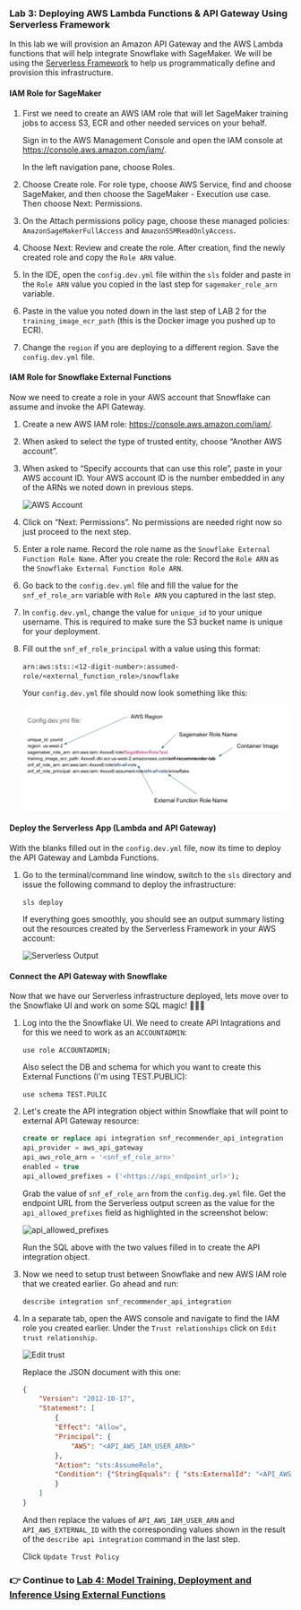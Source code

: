 ### Lab 3: Deploying AWS Lambda Functions & API Gateway Using Serverless Framework

In this lab we will provision an Amazon API Gateway and the AWS Lambda functions that will help integrate Snowflake with SageMaker. We will be using the [Serverless Framework](https://serverless.com) to help us programmatically define and provision this infrastructure.

#### IAM Role for SageMaker

1. First we need to create an AWS IAM role that will let SageMaker training jobs to access S3, ECR and other needed services on your behalf.

    Sign in to the AWS Management Console and open the IAM console at https://console.aws.amazon.com/iam/.

    In the left navigation pane, choose Roles.

2. Choose Create role. For role type, choose AWS Service, find and choose SageMaker, and then choose the SageMaker - Execution use case. Then choose Next: Permissions.

3. On the Attach permissions policy page, choose these managed policies:  `AmazonSageMakerFullAccess` and `AmazonSSMReadOnlyAccess`.

4. Choose Next: Review and create the role. After creation, find the newly created role and copy the `Role ARN` value.

5. In the IDE, open the `config.dev.yml` file within the `sls` folder and paste in the `Role ARN` value you copied in the last step for `sagemaker_role_arn` variable.

6. Paste in the value you noted down in the last step of LAB 2 for the `training_image_ecr_path` (this is the Docker image you pushed up to ECR).

7. Change the `region` if you are deploying to a different region. Save the `config.dev.yml` file.

#### IAM Role for Snowflake External Functions

Now we need to create a role in your AWS account that Snowflake can assume and invoke the API Gateway.

1. Create a new AWS IAM role: https://console.aws.amazon.com/iam/.

2. When asked to select the type of trusted entity, choose “Another AWS account”.

3. When asked to “Specify accounts that can use this role”, paste in your AWS account ID. Your AWS account ID is the number embedded in any of the ARNs we noted down in previous steps.

    ![AWS Account](./images/aws_account.png)

4. Click on “Next: Permissions”. No permissions are needed right now so just proceed to the next step.

5. Enter a role name. Record the role name as the `Snowflake External Function Role Name`. After you create the role: Record the `Role ARN` as the `Snowflake External Function Role ARN`.

6. Go back to the `config.dev.yml` file and fill the value for the `snf_ef_role_arn` variable with `Role ARN` you captured in the last step.

7. In `config.dev.yml`,  change the value for `unique_id` to your unique username. This is required to make sure the S3 bucket name is unique for your deployment.

8. Fill out the `snf_ef_role_principal` with a value using this format:

    `arn:aws:sts::<12-digit-number>:assumed-role/<external_function_role>/snowflake` 

    Your `config.dev.yml` file should now look something like this:

    ![Config Dev YAML](./images/config_dev_yml.png)

#### Deploy the Serverless App (Lambda and API Gateway)

With the blanks filled out in the `config.dev.yml` file, now its time to deploy the API Gateway and Lambda Functions.

1. Go to the terminal/command line window, switch to the `sls` directory and issue the following command to deploy the infrastructure:

    `sls deploy`

    If everything goes smoothly, you should see an output summary listing out the resources created by the Serverless Framework in your AWS account:

    ![Serverless Output](./images/sls_output.png)

#### Connect the API Gateway with Snowflake

Now that we have our Serverless infrastructure deployed, lets move over to the Snowflake UI and work on some SQL magic! 🧙🏼‍♀️

1. Log into the the Snowflake UI. We need to create API Intagrations and for this we need to work as an `ACCOUNTADMIN`:

    `use role ACCOUNTADMIN;`

    Also select the DB and schema for which you want to create this External Functions (I'm using TEST.PUBLIC):

    `use schema TEST.PULIC`

2. Let's create the API integration object within Snowflake that will point to external API Gateway resource:

    ```sql
    create or replace api integration snf_recommender_api_integration
    api_provider = aws_api_gateway
    api_aws_role_arn = '<snf_ef_role_arn>'
    enabled = true
    api_allowed_prefixes = ('<https://api_endpoint_url>');
    ```

    Grab the value of `snf_ef_role_arn` from the `config.deg.yml` file. Get the endpoint URL from the Serverless output screen as the value for the `api_allowed_prefixes` field as highlighted in the screenshot below:

    ![api_allowed_prefixes](./images/api_endpoint.png)

    Run the SQL above with the two values filled in to create the API integration object.

3. Now we need to setup trust between Snowflake and new AWS IAM role that we created earlier. Go ahead and run:

    `describe integration snf_recommender_api_integration`

4. In a separate tab, open the AWS console and navigate to find the IAM role you created earlier. Under the `Trust relationships` click on `Edit trust relationship`.

    ![Edit trust](./images/edit_trust.png)

    Replace the JSON document with this one:

    ```json
    {
        "Version": "2012-10-17",
        "Statement": [
            {
            "Effect": "Allow",
            "Principal": {
                "AWS": "<API_AWS_IAM_USER_ARN>"
            },
            "Action": "sts:AssumeRole",
            "Condition": {"StringEquals": { "sts:ExternalId": "<API_AWS_EXTERNAL_ID>" }}
            }
        ]
    }
    ```

    And then replace the values of `API_AWS_IAM_USER_ARN` and `API_AWS_EXTERNAL_ID` with the corresponding values shown in the result of the `describe api integration` command in the last step.

    Click `Update Trust Policy`

### 👉 Continue to [Lab 4: Model Training, Deployment and Inference Using External Functions](LAB4.md)



